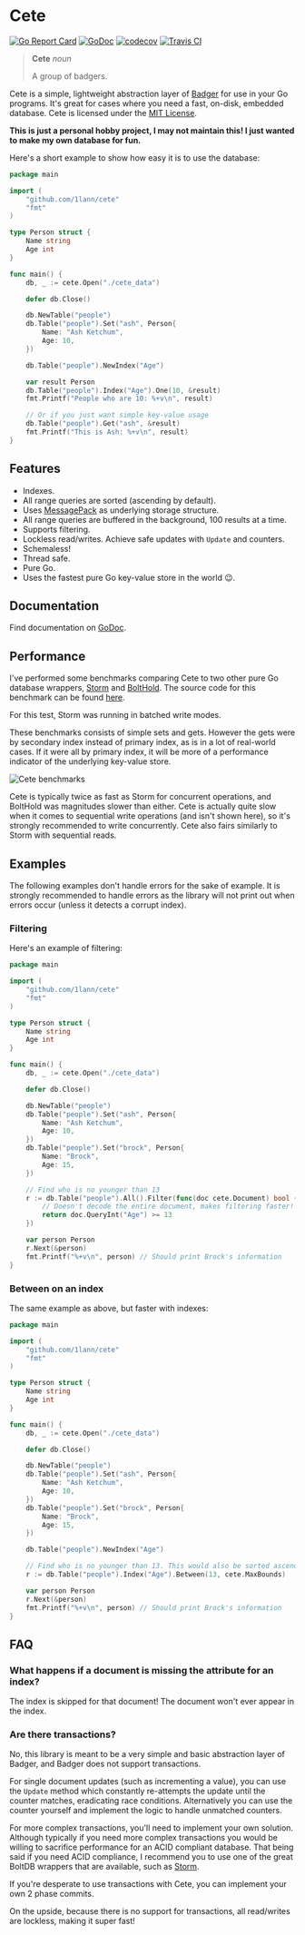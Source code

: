 # Cete

[![Go Report Card](https://goreportcard.com/badge/github.com/1lann/cete)](https://goreportcard.com/report/github.com/1lann/cete)
[![GoDoc](https://godoc.org/github.com/1lann/cete?status.svg)](https://godoc.org/github.com/1lann/cete)
[![codecov](https://codecov.io/gh/1lann/cete/branch/master/graph/badge.svg)](https://codecov.io/gh/1lann/cete)
[![Travis CI](https://travis-ci.org/1lann/cete.svg?branch=master)](https://travis-ci.org/1lann/cete)

>**Cete**
>_noun_
>
>A group of badgers.

Cete is a simple, lightweight abstraction layer of [Badger](https://github.com/dgraph-io/badger) for  use in your Go programs. It's great for cases where you need a fast, on-disk, embedded database. Cete is licensed under the [MIT License](/LICENSE).

**This is just a personal hobby project, I may not maintain this! I just wanted to make my own database for fun.**

Here's a short example to show how easy it is to use the database:

```go
package main

import (
	"github.com/1lann/cete"
	"fmt"
)

type Person struct {
	Name string
	Age int
}

func main() {
	db, _ := cete.Open("./cete_data")

	defer db.Close()

	db.NewTable("people")
	db.Table("people").Set("ash", Person{
		Name: "Ash Ketchum",
		Age: 10,
	})

	db.Table("people").NewIndex("Age")

	var result Person
	db.Table("people").Index("Age").One(10, &result)
	fmt.Printf("People who are 10: %+v\n", result)

	// Or if you just want simple key-value usage
	db.Table("people").Get("ash", &result)
	fmt.Printf("This is Ash: %+v\n", result)
}
```

## Features

- Indexes.
- All range queries are sorted (ascending by default).
- Uses [MessagePack](https://github.com/vmihailenco/msgpack) as underlying storage structure.
- All range queries are buffered in the background, 100 results at a time.
- Supports filtering.
- Lockless read/writes. Achieve safe updates with `Update` and counters.
- Schemaless!
- Thread safe.
- Pure Go.
- Uses the fastest pure Go key-value store in the world 😉.

## Documentation

Find documentation on [GoDoc](https://godoc.org/github.com/1lann/cete).

## Performance

I've performed some benchmarks comparing Cete to two other pure Go database wrappers, [Storm](https://github.com/asdine/storm) and [BoltHold](https://github.com/timshannon/bolthold). The source code for this benchmark can be found [here](https://github.com/1lann/db-benchmark).

For this test, Storm was running in batched write modes.

These benchmarks consists of simple sets and gets. However the gets were by secondary index instead of primary index, as is in a lot of real-world cases. If it were all by primary index, it will be more of a performance indicator of the underlying key-value store.

![Cete benchmarks](https://chuie.io/cete.png)

Cete is typically twice as fast as Storm for concurrent operations, and BoltHold was magnitudes slower than either. Cete is actually quite slow when it comes to sequential write operations (and isn't shown here), so it's strongly recommended to write concurrently. Cete also fairs similarly to Storm with sequential reads.

## Examples

The following examples don't handle errors for the sake of example. It is strongly recommended to handle errors as the library will not print out when errors occur (unless it detects a corrupt index).

### Filtering

Here's an example of filtering:

```go
package main

import (
	"github.com/1lann/cete"
	"fmt"
)

type Person struct {
	Name string
	Age int
}

func main() {
	db, _ := cete.Open("./cete_data")

	defer db.Close()

	db.NewTable("people")
	db.Table("people").Set("ash", Person{
		Name: "Ash Ketchum",
		Age: 10,
	})
	db.Table("people").Set("brock", Person{
		Name: "Brock",
		Age: 15,
	})

	// Find who is no younger than 13
	r := db.Table("people").All().Filter(func(doc cete.Document) bool {
		// Doesn't decode the entire document, makes filtering faster!
		return doc.QueryInt("Age") >= 13
	})

	var person Person
	r.Next(&person)
	fmt.Printf("%+v\n", person) // Should print Brock's information
}
```

### Between on an index

The same example as above, but faster with indexes:

```go
package main

import (
	"github.com/1lann/cete"
	"fmt"
)

type Person struct {
	Name string
	Age int
}

func main() {
	db, _ := cete.Open("./cete_data")

	defer db.Close()

	db.NewTable("people")
	db.Table("people").Set("ash", Person{
		Name: "Ash Ketchum",
		Age: 10,
	})
	db.Table("people").Set("brock", Person{
		Name: "Brock",
		Age: 15,
	})

	db.Table("people").NewIndex("Age")

	// Find who is no younger than 13. This would also be sorted ascending by age.
	r := db.Table("people").Index("Age").Between(13, cete.MaxBounds)

	var person Person
	r.Next(&person)
	fmt.Printf("%+v\n", person) // Should print Brock's information
}
```

## FAQ
### What happens if a document is missing the attribute for an index?
The index is skipped for that document! The document won't ever appear in the index.

### Are there transactions?
No, this library is meant to be a very simple and basic abstraction layer of Badger, and Badger does not support transactions.

For single document updates (such as incrementing a value), you can use the `Update` method which constantly re-attempts the update until the counter matches, eradicating race conditions. Alternatively you can use the counter yourself and implement the logic to handle unmatched counters.

For more complex transactions, you'll need to implement your own solution. Although typically if you need more complex transactions you would be willing to sacrifice performance for an ACID compliant database. That being said if you need ACID compliance, I recommend you to use one of the great BoltDB wrappers that are available, such as [Storm](https://github.com/asdine/storm).

If you're desperate to use transactions with Cete, you can implement your own 2 phase commits.

On the upside, because there is no support for transactions, all read/writes are lockless, making it super fast!
